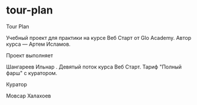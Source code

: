 # tour-plan

Tour Plan

Учебный проект для практики на курсе Веб Старт от Glo Academy. Автор курса — Артем Исламов.

Проект выполняет

Шангареев Ильнар . Девятый поток курса Веб Старт. Тариф "Полный фарш" c куратором.

Куратор

Мовсар Халахоев
